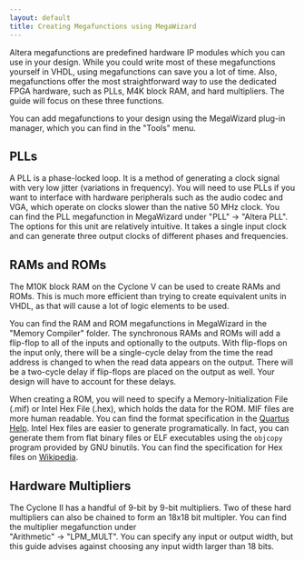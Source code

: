 ```yaml
---
layout: default
title: Creating Megafunctions using MegaWizard
---
```


Altera megafunctions are predefined hardware IP modules which you can use in
your design. While you could write most of these megafunctions yourself in VHDL,
using megafunctions can save you a lot of time. Also, megafunctions offer the
most straightforward way to use the dedicated FPGA hardware, such as PLLs,
M4K block RAM, and hard multipliers. The guide will focus on these three
functions.

You can add megafunctions to your design using the MegaWizard plug-in manager,
which you can find in the "Tools" menu.

## PLLs

A PLL is a phase-locked loop. It is a method of generating a clock signal with
very low jitter (variations in frequency). You will need to use PLLs if you
want to interface with hardware peripherals such as the audio codec and VGA,
which operate on clocks slower than the native 50 MHz clock. You can find
the PLL megafunction in MegaWizard under "PLL" -> "Altera PLL". The options
for this unit are relatively intuitive. It takes a single input clock and can
generate three output clocks of different phases and frequencies.

## RAMs and ROMs

The M10K block RAM on the Cyclone V can be used to create RAMs and ROMs.
This is much more efficient than trying to create equivalent units in VHDL,
as that will cause a lot of logic elements to be used.

You can find the RAM and ROM megafunctions in MegaWizard in the "Memory Compiler"
folder. The synchronous RAMs and ROMs will add a flip-flop to all of the inputs
and optionally to the outputs. With flip-flops on the input only, there will be
a single-cycle delay from the time the read address is changed to when the
read data appears on the output. There will be a two-cycle delay if flip-flops
are placed on the output as well. Your design will have to account for these
delays.

When creating a ROM, you will need to specify a Memory-Initialization File
(.mif) or Intel Hex File (.hex), which holds the data for the ROM.
MIF files are more human readable. You can find the format specification in
the [Quartus Help](http://quartushelp.altera.com/13.1/mergedProjects/reference/glossary/def_mif.htm).
Intel Hex files are easier to generate programatically. In fact, you can
generate them from flat binary files or ELF executables using the `objcopy`
program provided by GNU binutils.
You can find the specification for Hex files on [Wikipedia](https://en.wikipedia.org/wiki/Intel_hex).

## Hardware Multipliers

The Cyclone II has a handful of 9-bit by 9-bit multipliers. Two of these hard
multipliers can also be chained to form an 18x18 bit multipler. You can find
the multiplier megafunction under <br/> "Arithmetic" -> "LPM\_MULT". You can specify
any input or output width, but this guide advises against choosing any input
width larger than 18 bits.
